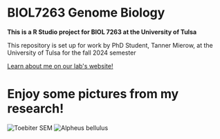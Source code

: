 # BIOL7263 Genome Biology 
**This is a R Studio project for BIOL 7263 at the University of Tulsa**

This repository is set up for work by PhD Student, Tanner Mierow, at the University of Tulsa for the fall 2024 semester

[Learn about me on our lab's website!](https://www.kingston-lab.com/people.html)

# Enjoy some pictures from my research!
![Toebiter SEM](/Users/tannermierow/Desktop/Markdownpics/1.png)
![Alpheus bellulus](/Users/tannermierow/Desktop/Markdownpics/DSC_0245.png)